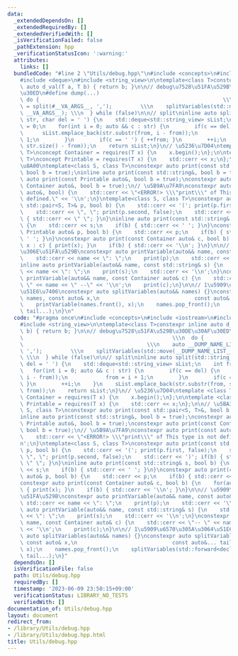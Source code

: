 ```yaml
---
data:
  _extendedDependsOn: []
  _extendedRequiredBy: []
  _extendedVerifiedWith: []
  _isVerificationFailed: false
  _pathExtension: hpp
  _verificationStatusIcon: ':warning:'
  attributes:
    links: []
  bundledCode: "#line 2 \"Utils/debug.hpp\"\n#include <concepts>\n#include <iostream>\n\
    #include <deque>\n#include <string_view>\n\ntemplate<class T>constexpr inline\
    \ auto d_val(T a, T b) { return b; }\n\n// debug\u7528\u51FA\u529B\u30DE\u30AF\
    \u30ED\n#define dump(...)                                               \\\n \
    \ do {                                                          \\\n    auto __DUMP_NAME_LIST__\
    \ = split(#__VA_ARGS__, ',');         \\\n    splitVariables(std::move(__DUMP_NAME_LIST__),\
    \ __VA_ARGS__); \\\n  } while (false)\n\n// split\ninline auto split(std::string_view\
    \ str, char del = ' ') {\n    std::deque<std::string_view> sList;\n    int from\
    \ = 0;\n    for(int i = 0; auto && c : str) {\n        if(c == del) {\n      \
    \      sList.emplace_back(str.substr(from, i - from));\n            from = i +\
    \ 1;\n        }\n        if(c == ' ') { ++from; }\n        ++i;\n    }\n    sList.emplace_back(str.substr(from,\
    \ str.size() - from));\n    return sList;\n}\n// \u5236\u7D04\ntemplate <class\
    \ T>\nconcept Container = requires(T x) {\n    x.begin();\n};\n\ntemplate <class\
    \ T>\nconcept Printable = requires(T x) {\n    std::cerr << x;\n};\n\n// \u5BA3\
    \u8A00\ntemplate<class S, class T>\nconstexpr auto print(const std::pair<S, T>&,\
    \ bool b = true);\ninline auto print(const std::string&, bool b = true);\nconstexpr\
    \ auto print(const Printable auto&, bool b = true);\nconstexpr auto print(const\
    \ Container auto&, bool b = true);\n// \u5B9A\u7FA9\nconstexpr auto print(const\
    \ auto&, bool) {\n    std::cerr << \"<ERROR!> \\\"print\\\" of This type is not\
    \ defined.\" << '\\n';\n}\ntemplate<class S, class T>\nconstexpr auto print(const\
    \ std::pair<S, T>& p, bool b) {\n    std::cerr << '('; print(p.first, false);\n\
    \    std::cerr << \", \"; print(p.second, false);\n    std::cerr << ')'; if(b)\
    \ { std::cerr << \" \"; }\n}\ninline auto print(const std::string& s, bool b)\
    \ {\n    std::cerr << s;\n    if(b) { std::cerr << ' '; }\n}\nconstexpr auto print(const\
    \ Printable auto& p, bool b) {\n    std::cerr << p;\n    if(b) { std::cerr <<\
    \ ' '; }\n}\nconstexpr auto print(const Container auto& c, bool b) {\n    for(auto&&\
    \ x : c) { print(x); }\n    if(b) { std::cerr << '\\n'; }\n}\n\n// \u5909\u6570\
    \u306E\u51FA\u529B\nconstexpr auto printVariable(auto&& name, const auto& p) {\n\
    \    std::cerr << name << \": \";\n    print(p);\n    std::cerr << '\\n';\n}\n\
    inline auto printVariable(auto&& name, const std::string& s) {\n    std::cerr\
    \ << name << \": \";\n    print(s);\n    std::cerr << '\\n';\n}\nconstexpr auto\
    \ printVariable(auto&& name, const Container auto& c) {\n    std::cerr << \"--\
    \ \" << name << \" --\" << '\\n';\n    print(c);\n}\n\n// 1\u5909\u6570\u305A\u3064\
    \u51E6\u7406\nconstexpr auto splitVariables(auto&& names) {}\nconstexpr auto splitVariables(auto&&\
    \ names, const auto& x,\n                              const auto&... tail) {\n\
    \    printVariable(names.front(), x);\n    names.pop_front();\n    splitVariables(std::forward<decltype(names)>(names),\
    \ tail...);\n}\n"
  code: "#pragma once\n#include <concepts>\n#include <iostream>\n#include <deque>\n\
    #include <string_view>\n\ntemplate<class T>constexpr inline auto d_val(T a, T\
    \ b) { return b; }\n\n// debug\u7528\u51FA\u529B\u30DE\u30AF\u30ED\n#define dump(...)\
    \                                               \\\n  do {                   \
    \                                       \\\n    auto __DUMP_NAME_LIST__ = split(#__VA_ARGS__,\
    \ ',');         \\\n    splitVariables(std::move(__DUMP_NAME_LIST__), __VA_ARGS__);\
    \ \\\n  } while (false)\n\n// split\ninline auto split(std::string_view str, char\
    \ del = ' ') {\n    std::deque<std::string_view> sList;\n    int from = 0;\n \
    \   for(int i = 0; auto && c : str) {\n        if(c == del) {\n            sList.emplace_back(str.substr(from,\
    \ i - from));\n            from = i + 1;\n        }\n        if(c == ' ') { ++from;\
    \ }\n        ++i;\n    }\n    sList.emplace_back(str.substr(from, str.size() -\
    \ from));\n    return sList;\n}\n// \u5236\u7D04\ntemplate <class T>\nconcept\
    \ Container = requires(T x) {\n    x.begin();\n};\n\ntemplate <class T>\nconcept\
    \ Printable = requires(T x) {\n    std::cerr << x;\n};\n\n// \u5BA3\u8A00\ntemplate<class\
    \ S, class T>\nconstexpr auto print(const std::pair<S, T>&, bool b = true);\n\
    inline auto print(const std::string&, bool b = true);\nconstexpr auto print(const\
    \ Printable auto&, bool b = true);\nconstexpr auto print(const Container auto&,\
    \ bool b = true);\n// \u5B9A\u7FA9\nconstexpr auto print(const auto&, bool) {\n\
    \    std::cerr << \"<ERROR!> \\\"print\\\" of This type is not defined.\" << '\\\
    n';\n}\ntemplate<class S, class T>\nconstexpr auto print(const std::pair<S, T>&\
    \ p, bool b) {\n    std::cerr << '('; print(p.first, false);\n    std::cerr <<\
    \ \", \"; print(p.second, false);\n    std::cerr << ')'; if(b) { std::cerr <<\
    \ \" \"; }\n}\ninline auto print(const std::string& s, bool b) {\n    std::cerr\
    \ << s;\n    if(b) { std::cerr << ' '; }\n}\nconstexpr auto print(const Printable\
    \ auto& p, bool b) {\n    std::cerr << p;\n    if(b) { std::cerr << ' '; }\n}\n\
    constexpr auto print(const Container auto& c, bool b) {\n    for(auto&& x : c)\
    \ { print(x); }\n    if(b) { std::cerr << '\\n'; }\n}\n\n// \u5909\u6570\u306E\
    \u51FA\u529B\nconstexpr auto printVariable(auto&& name, const auto& p) {\n   \
    \ std::cerr << name << \": \";\n    print(p);\n    std::cerr << '\\n';\n}\ninline\
    \ auto printVariable(auto&& name, const std::string& s) {\n    std::cerr << name\
    \ << \": \";\n    print(s);\n    std::cerr << '\\n';\n}\nconstexpr auto printVariable(auto&&\
    \ name, const Container auto& c) {\n    std::cerr << \"-- \" << name << \" --\"\
    \ << '\\n';\n    print(c);\n}\n\n// 1\u5909\u6570\u305A\u3064\u51E6\u7406\nconstexpr\
    \ auto splitVariables(auto&& names) {}\nconstexpr auto splitVariables(auto&& names,\
    \ const auto& x,\n                              const auto&... tail) {\n    printVariable(names.front(),\
    \ x);\n    names.pop_front();\n    splitVariables(std::forward<decltype(names)>(names),\
    \ tail...);\n}"
  dependsOn: []
  isVerificationFile: false
  path: Utils/debug.hpp
  requiredBy: []
  timestamp: '2023-06-09 23:50:15+09:00'
  verificationStatus: LIBRARY_NO_TESTS
  verifiedWith: []
documentation_of: Utils/debug.hpp
layout: document
redirect_from:
- /library/Utils/debug.hpp
- /library/Utils/debug.hpp.html
title: Utils/debug.hpp
---
```

